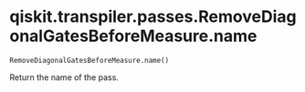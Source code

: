 # qiskit.transpiler.passes.RemoveDiagonalGatesBeforeMeasure.name

`RemoveDiagonalGatesBeforeMeasure.name()`

Return the name of the pass.

